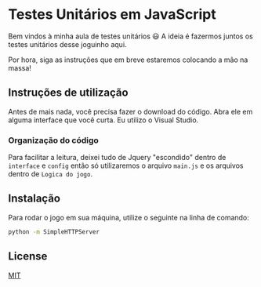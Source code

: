 # Testes Unitários em JavaScript

Bem vindos à minha aula de testes unitários 😃
A ideia é fazermos juntos os testes unitários desse joguinho aqui. 

Por hora, siga as instruções que em breve estaremos colocando a mão na massa!

## Instruções de utilização

Antes de mais nada, você precisa fazer o download do código. Abra ele em alguma interface que você curta. Eu utilizo o Visual Studio. 

### Organização do código

Para facilitar a leitura, deixei tudo de Jquery "escondido" dentro de `interface` e `config` então só utilizaremos o arquivo `main.js` e os arquivos dentro de `Logica do jogo`.

## Instalação

Para rodar o jogo em sua máquina, utilize o seguinte na linha de comando:

```bash
python -m SimpleHTTPServer
```

## License
[MIT](https://choosealicense.com/licenses/mit/)
